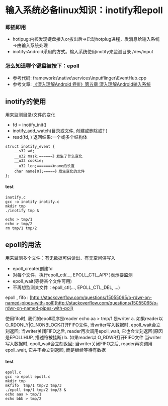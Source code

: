 # 输入系统必备linux知识：inotify和epoll
### 即插即用
* hotlpug:内核发现键盘接入or拔出后=>启动hotplug进程，发消息给输入系统=>由输入系统处理
* inotify:Android采用的方式。输入系统使用inotify来监测目录 /dev/input

### 怎么知道哪个键盘被按下：epoll


* 参考代码:
frameworks\native\services\inputflinger\EventHub.cpp
* 参考文章:
[《深入理解Android 卷III》第五章 深入理解Android输入系统](http://blog.csdn.net/innost/article/details/47660387)

## inotify的使用
用来监测目录/文件的变化
* fd = inotify_init()
* inotify_add_watch(目录或文件, 创建或删除或? )
* read(fd, )
	返回结果:一个或多个结构体
```
struct inotify_event {
	__s32 wd;
	__u32 mask;======》发生了什么变化
	__u32 cookie;
	__u32 len;=======》name的长度
	char name[0];=====》发生变化的文件
};
```
#### test
```
inotify.c
gcc -o inotify inotify.c
mkdir tmp
./inotify tmp &

echo > tmp/1
echo > tmp/2
rm tmp/1 tmp/2
```

## epoll的用法
用来监测多个文件：有无数据可供读出、有无空间供写入
* epoll_create(创建fd
* 对每个文件，执行epoll_ctl(..., EPOLL_CTL_APP )表示要监测
* epoll_wait(等待某个文件可用)
* 不再想监测某文件：epoll_ctl(..., EPOLL_CTL_DEL, ...)

epoll , fifo : 
[http://stackoverflow.com/questions/15055065/o-rdwr-on-named-pipes-with-poll](http://stackoverflow.com/questions/15055065/o-rdwr-on-named-pipes-with-poll)

使用fifo时, 我们的epoll程序是reader
echo aa > tmp/1 是writer
a.
如果reader以 O_RDONLY|O_NONBLOCK打开FIFO文件,
当writer写入数据时, epoll_wait会立刻返回;
当writer关闭FIFO之后, reader再次调用epoll_wait, 它也会立刻返回(原因是EPOLLHUP, 描述符被挂断)
b. 
如果reader以 O_RDWR打开FIFO文件
当writer写入数据时, epoll_wait会立刻返回;
当writer关闭FIFO之后, reader再次调用epoll_wait, 它并不会立刻返回, 而是继续等待有数据
#### test
```
epoll.c
gcc -o epoll epoll.c
mkdir tmp
mkfifo  tmp/1 tmp/2 tmp/3
./epoll tmp/1 tmp/2 tmp/3 &
echo aaa > tmp/1
echo bbb > tmp/2
```

